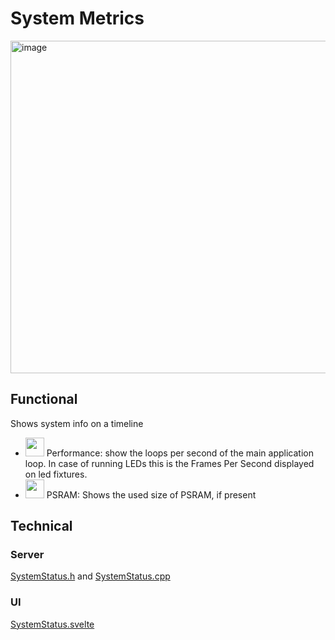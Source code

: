 # System Metrics

<img width="532" alt="image" src="https://github.com/user-attachments/assets/7fd9a24f-593b-447f-be6d-f37881ecd32c" />

## Functional

Shows system info on a timeline

* <img width="30" src="https://github.com/ewowi/MoonBase/blob/main/docs/media/moonlight-logo.png"/> Performance: show the loops per second of the main application loop. In case of running LEDs this is the Frames Per Second displayed on led fixtures.
* <img width="30" src="https://github.com/ewowi/MoonBase/blob/main/docs/media/moonlight-logo.png"/> PSRAM: Shows the used size of PSRAM, if present

## Technical

### Server

[SystemStatus.h](https://github.com/MoonModules/MoonLight/blob/main/lib/framework/SystemStatus.h) and [SystemStatus.cpp](https://github.com/MoonModules/MoonLight/blob/main/lib/framework/SystemStatus.cpp)

### UI

[SystemStatus.svelte](https://github.com/MoonModules/MoonLight/blob/main/interface/src/routes/system/status/SystemStatus.svelte)
